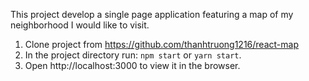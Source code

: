 
This project develop a single page application featuring a map of my neighborhood I would like to visit.

1. Clone project from https://github.com/thanhtruong1216/react-map
2. In the project directory run: `npm start` or `yarn start`.
3. Open http://localhost:3000 to view it in the browser.